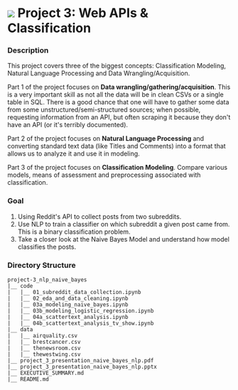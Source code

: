 # ![](https://ga-dash.s3.amazonaws.com/production/assets/logo-9f88ae6c9c3871690e33280fcf557f33.png) Project 3: Web APIs & Classification

### Description

This project covers three of the biggest concepts: Classification Modeling, Natural Language Processing and Data Wrangling/Acquisition.

Part 1 of the project focuses on **Data wrangling/gathering/acquisition**. This is a very important skill as not all the data will be in clean CSVs or a single table in SQL.  There is a good chance that one will have to gather some data from some unstructured/semi-structured sources; when possible, requesting information from an API, but often scraping it because they don't have an API (or it's terribly documented).

Part 2 of the project focuses on **Natural Language Processing** and converting standard text data (like Titles and Comments) into a format that allows us to analyze it and use it in modeling.

Part 3 of the project focuses on **Classification Modeling**.  Compare various models, means of assessment and preprocessing associated with classification.

### Goal
1. Using Reddit's API to collect posts from two subreddits.
2. Use NLP to train a classifier on which subreddit a given post came from. This is a binary classification problem.
3. Take a closer look at the Naive Bayes Model and understand how model classifies the posts.


### Directory Structure
```
project-3_nlp_naive_bayes
|__ code
|   |__ 01_subreddit_data_collection.ipynb   
|   |__ 02_eda_and_data_cleaning.ipynb   
|   |__ 03a_modeling_naive_bayes.ipynb
|   |__ 03b_modeling_logistic_regression.ipynb 
|   |__ 04a_scattertext_analysis.ipynb
|   |__ 04b_scattertext_analysis_tv_show.ipynb 
|__ data
|   |__ airquality.csv
|   |__ brestcancer.csv
|   |__ thenewsroom.csv
|   |__ thewestwing.csv
|__ project_3_presentation_naive_bayes_nlp.pdf
|__ project_3_presentation_naive_bayes_nlp.pptx
|__ EXECUTIVE_SUMMARY.md 
|__ README.md 
```
